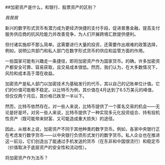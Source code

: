 ##加密资产是什么，和银行、股票资产的区别？

*我我我* 

新兴的数字形式货币有潜力成为更经济快捷的支付手段，促进普惠金融，提高支付服务供应商的抗风险能力并改善竞争，为人们开展跨境汇款提供便利。

但付诸实施却不那么简单。这需要进行大量的投资，还需要作出艰难的政策选择，例如，说明公共部门和私人部门在数字形式货币的供应和监管方面的作用。

一些国家可能有兴趣走一条捷径，即将加密资产作为国家货币。的确，许多加密资产都安全可靠、容易获取，且交易成本很低。然而，我们认为，在大多数情况下，风险和成本高于潜在收益。

加密资产是私人部门以加密技术为基础发行的代币，其以自己的记账单位计值。它们的价值可能极不稳定。以比特币为例，其价值在4月达到了6.5万美元的峰值，但仅仅两个月后，其价格已跌至一半以下。

然而，比特币依然存在。对一些人来说，比特币提供了一个匿名交易的机会——无论是好是坏。对另一些人来说，比特币提供了一种实现多元化投资组合、持有投机性资产（既可能带来财富、又可能造成重大损失）的途径。

因此，从根本上说，加密资产不同于其他种类的数字货币。例如，各家中央银行正在考虑发行数字货币——以中央银行负债形式发行的数字货币。私人企业也在推进这一前沿，它们创造出了能通过手机发送的货币（在东非和中国很流行）和稳定币（价值取决于底层资产的安全性和流动性）。


将加密资产作为法币？
